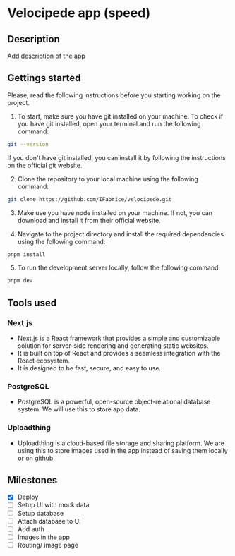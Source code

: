 # Velocipede app (speed)

## Description
Add description of the app

## Gettings started
Please, read the following instructions before you starting working on the project.

1. To start, make sure you have git installed on your machine. To check if you have git installed, open your terminal and run the following command:

```bash
git --version
```

If you don't have git installed, you can install it by following the instructions on the official git website.

2. Clone the repository to your local machine using the following command:

```bash
git clone https://github.com/IFabrice/velocipede.git
```

3. Make use you have node installed on your machine. If not, you can download and install it from their official website. 

4. Navigate to the project directory and install the required dependencies using the following command:

```bash
pnpm install
```

5.  To run the development server locally, follow the following command:

```bash
pnpm dev
```

## Tools used

### Next.js

- Next.js is a React framework that provides a simple and customizable solution for server-side rendering and generating static websites.
- It is built on top of React and provides a seamless integration with the React ecosystem.
- It is designed to be fast, secure, and easy to use.

### PostgreSQL

- PostgreSQL is a powerful, open-source object-relational database system. We will use this to store app data.

### Uploadthing

- Uploadthing is a cloud-based file storage and sharing platform. We are using this to store images used in the app instead of saving them locally or on github. 

## Milestones

- [x] Deploy
- [ ] Setup UI with mock data
- [ ] Setup database
- [ ] Attach database to UI
- [ ] Add auth
- [ ] Images in the app
- [ ] Routing/ image page

